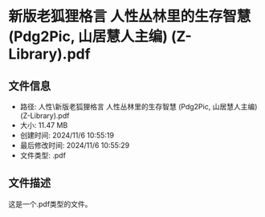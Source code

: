 ﻿# 新版老狐狸格言 人性丛林里的生存智慧 (Pdg2Pic, 山居慧人主编) (Z-Library).pdf

## 文件信息
- 路径: 人性\新版老狐狸格言 人性丛林里的生存智慧 (Pdg2Pic, 山居慧人主编) (Z-Library).pdf
- 大小: 11.47 MB
- 创建时间: 2024/11/6 10:55:19
- 最后修改时间: 2024/11/6 10:55:29
- 文件类型: .pdf

## 文件描述
这是一个.pdf类型的文件。

